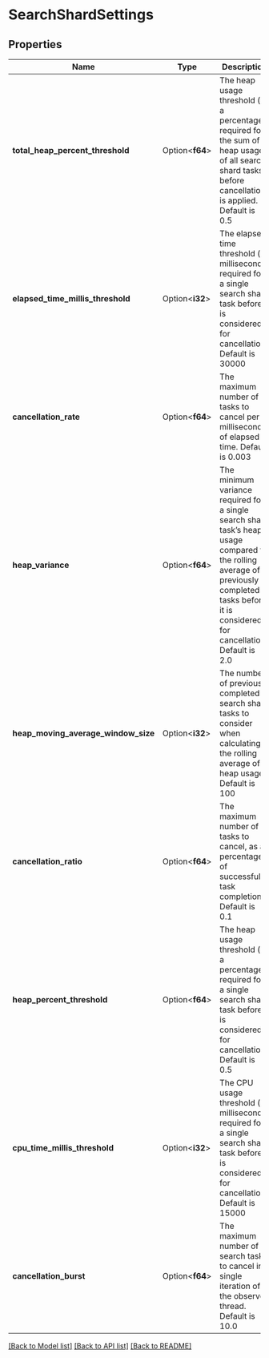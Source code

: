 # SearchShardSettings

## Properties

Name | Type | Description | Notes
------------ | ------------- | ------------- | -------------
**total_heap_percent_threshold** | Option<**f64**> | The heap usage threshold (as a percentage) required for the sum of heap usages of all search shard tasks before cancellation is applied. Default is 0.5 | [optional]
**elapsed_time_millis_threshold** | Option<**i32**> | The elapsed time threshold (in milliseconds) required for a single search shard task before it is considered for cancellation. Default is 30000 | [optional]
**cancellation_rate** | Option<**f64**> | The maximum number of tasks to cancel per millisecond of elapsed time. Default is 0.003 | [optional]
**heap_variance** | Option<**f64**> | The minimum variance required for a single search shard task’s heap usage compared to the rolling average of previously completed tasks before it is considered for cancellation. Default is 2.0 | [optional]
**heap_moving_average_window_size** | Option<**i32**> | The number of previously completed search shard tasks to consider when calculating the rolling average of heap usage. Default is 100 | [optional]
**cancellation_ratio** | Option<**f64**> | The maximum number of tasks to cancel, as a percentage of successful task completions. Default is 0.1 | [optional]
**heap_percent_threshold** | Option<**f64**> | The heap usage threshold (as a percentage) required for a single search shard task before it is considered for cancellation. Default is 0.5 | [optional]
**cpu_time_millis_threshold** | Option<**i32**> | The CPU usage threshold (in milliseconds) required for a single search shard task before it is considered for cancellation. Default is 15000 | [optional]
**cancellation_burst** | Option<**f64**> | The maximum number of search tasks to cancel in a single iteration of the observer thread. Default is 10.0 | [optional]

[[Back to Model list]](../README.md#documentation-for-models) [[Back to API list]](../README.md#documentation-for-api-endpoints) [[Back to README]](../README.md)


